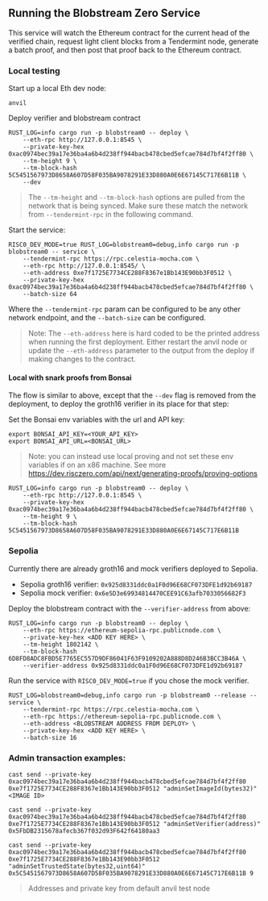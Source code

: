 ## Running the Blobstream Zero Service

This service will watch the Ethereum contract for the current head of the verified chain, request light client blocks from a Tendermint node, generate a batch proof, and then post that proof back to the Ethereum contract.

### Local testing

Start up a local Eth dev node:
```console
anvil
```

Deploy verifier and blobstream contract

```console
RUST_LOG=info cargo run -p blobstream0 -- deploy \
	--eth-rpc http://127.0.0.1:8545 \
	--private-key-hex 0xac0974bec39a17e36ba4a6b4d238ff944bacb478cbed5efcae784d7bf4f2ff80 \
	--tm-height 9 \
	--tm-block-hash 5C5451567973D8658A607D58F035BA9078291E33D880A0E6E67145C717E6B11B \
	--dev
```

> The `--tm-height` and `--tm-block-hash` options are pulled from the network that is being synced. Make sure these match the network from `--tendermint-rpc` in the following command.

Start the service:

```
RISC0_DEV_MODE=true RUST_LOG=blobstream0=debug,info cargo run -p blobstream0 -- service \
	--tendermint-rpc https://rpc.celestia-mocha.com \
	--eth-rpc http://127.0.0.1:8545/ \
	--eth-address 0xe7f1725E7734CE288F8367e1Bb143E90bb3F0512 \
	--private-key-hex 0xac0974bec39a17e36ba4a6b4d238ff944bacb478cbed5efcae784d7bf4f2ff80 \
	--batch-size 64
```

Where the `--tendermint-rpc` param can be configured to be any other network endpoint, and the `--batch-size` can be configured.

> Note: The `--eth-address` here is hard coded to be the printed address when running the first deployment. Either restart the anvil node or update the `--eth-address` parameter to the output from the deploy if making changes to the contract.


#### Local with snark proofs from Bonsai

The flow is similar to above, except that the `--dev` flag is removed from the deployment, to deploy the groth16 verifier in its place for that step:

Set the Bonsai env variables with the url and API key:

```console
export BONSAI_API_KEY=<YOUR_API_KEY>
export BONSAI_API_URL=<BONSAI_URL>
```

> Note: you can instead use local proving and not set these env variables if on an x86 machine. See more https://dev.risczero.com/api/next/generating-proofs/proving-options

```
RUST_LOG=info cargo run -p blobstream0 -- deploy \
	--eth-rpc http://127.0.0.1:8545 \
	--private-key-hex 0xac0974bec39a17e36ba4a6b4d238ff944bacb478cbed5efcae784d7bf4f2ff80 \
	--tm-height 9 \
	--tm-block-hash 5C5451567973D8658A607D58F035BA9078291E33D880A0E6E67145C717E6B11B
```

### Sepolia

Currently there are already groth16 and mock verifiers deployed to Sepolia.

- Sepolia groth16 verifier: `0x925d8331ddc0a1F0d96E68CF073DFE1d92b69187`
- Sepolia mock verifier: `0x6e5D3e69934814470CEE91C63afb7033056682F3`

Deploy the blobstream contract with the `--verifier-address` from above:

```
RUST_LOG=info cargo run -p blobstream0 -- deploy \
	--eth-rpc https://ethereum-sepolia-rpc.publicnode.com \
	--private-key-hex <ADD KEY HERE> \
	--tm-height 1802142 \
	--tm-block-hash 6D8FD8ADC8FBD5E7765EC557D9DF86041F63F9109202A888D8D246B3BCC3B46A \
	--verifier-address 0x925d8331ddc0a1F0d96E68CF073DFE1d92b69187
```

Run the service with `RISC0_DEV_MODE=true` if you chose the mock verifier.

```
RUST_LOG=blobstream0=debug,info cargo run -p blobstream0 --release -- service \
	--tendermint-rpc https://rpc.celestia-mocha.com \
	--eth-rpc https://ethereum-sepolia-rpc.publicnode.com \
	--eth-address <BLOBSTREAM ADDRESS FROM DEPLOY> \
	--private-key-hex <ADD KEY HERE> \
	--batch-size 16
```

### Admin transaction examples:


```
cast send --private-key 0xac0974bec39a17e36ba4a6b4d238ff944bacb478cbed5efcae784d7bf4f2ff80 0xe7f1725E7734CE288F8367e1Bb143E90bb3F0512 "adminSetImageId(bytes32)" <IMAGE ID>

cast send --private-key 0xac0974bec39a17e36ba4a6b4d238ff944bacb478cbed5efcae784d7bf4f2ff80 0xe7f1725E7734CE288F8367e1Bb143E90bb3F0512 "adminSetVerifier(address)" 0x5FbDB2315678afecb367f032d93F642f64180aa3

cast send --private-key 0xac0974bec39a17e36ba4a6b4d238ff944bacb478cbed5efcae784d7bf4f2ff80 0xe7f1725E7734CE288F8367e1Bb143E90bb3F0512 "adminSetTrustedState(bytes32,uint64)" 0x5C5451567973D8658A607D58F035BA9078291E33D880A0E6E67145C717E6B11B 9
```

> Addresses and private key from default anvil test node